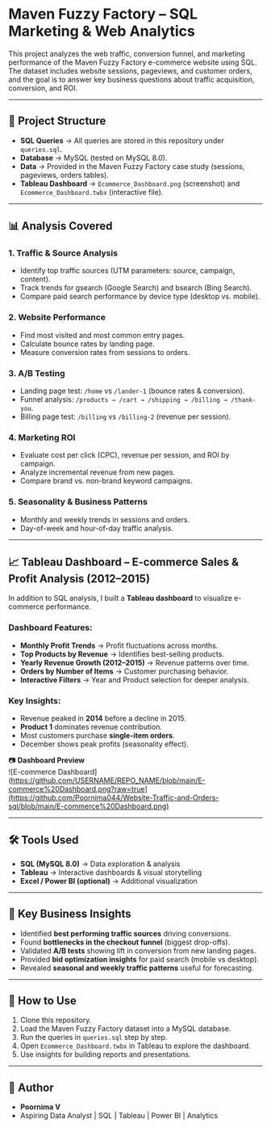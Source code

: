 # Maven Fuzzy Factory – SQL Marketing & Web Analytics

This project analyzes the web traffic, conversion funnel, and marketing performance of the Maven Fuzzy Factory e-commerce website using SQL.  
The dataset includes website sessions, pageviews, and customer orders, and the goal is to answer key business questions about traffic acquisition, conversion, and ROI.

---

## 📂 Project Structure
- **SQL Queries** → All queries are stored in this repository under `queries.sql`.
- **Database** → MySQL (tested on MySQL 8.0).
- **Data** → Provided in the Maven Fuzzy Factory case study (sessions, pageviews, orders tables).
- **Tableau Dashboard** → `Ecommerce_Dashboard.png` (screenshot) and `Ecommerce_Dashboard.twbx` (interactive file).

---

## 📊 Analysis Covered

### 1. Traffic & Source Analysis
- Identify top traffic sources (UTM parameters: source, campaign, content).
- Track trends for gsearch (Google Search) and bsearch (Bing Search).
- Compare paid search performance by device type (desktop vs. mobile).

### 2. Website Performance
- Find most visited and most common entry pages.
- Calculate bounce rates by landing page.
- Measure conversion rates from sessions to orders.

### 3. A/B Testing
- Landing page test: `/home` vs `/lander-1` (bounce rates & conversion).
- Funnel analysis: `/products → /cart → /shipping → /billing → /thank-you`.
- Billing page test: `/billing` vs `/billing-2` (revenue per session).

### 4. Marketing ROI
- Evaluate cost per click (CPC), revenue per session, and ROI by campaign.
- Analyze incremental revenue from new pages.
- Compare brand vs. non-brand keyword campaigns.

### 5. Seasonality & Business Patterns
- Monthly and weekly trends in sessions and orders.
- Day-of-week and hour-of-day traffic analysis.

---

## 📈 Tableau Dashboard – E-commerce Sales & Profit Analysis (2012–2015)

In addition to SQL analysis, I built a **Tableau dashboard** to visualize e-commerce performance.  

### Dashboard Features:
- **Monthly Profit Trends** → Profit fluctuations across months.  
- **Top Products by Revenue** → Identifies best-selling products.  
- **Yearly Revenue Growth (2012–2015)** → Revenue patterns over time.  
- **Orders by Number of Items** → Customer purchasing behavior.  
- **Interactive Filters** → Year and Product selection for deeper analysis.  

### Key Insights:
- Revenue peaked in **2014** before a decline in 2015.  
- **Product 1** dominates revenue contribution.  
- Most customers purchase **single-item orders**.  
- December shows peak profits (seasonality effect).  

📷 **Dashboard Preview**  
![E-commerce Dashboard](https://github.com/USERNAME/REPO_NAME/blob/main/E-commerce%20Dashboard.png?raw=true](https://github.com/Poornima044/Website-Traffic-and-Orders-sql/blob/main/E-commerce%20Dashboard.png)

---

## 🛠️ Tools Used
- **SQL (MySQL 8.0)** → Data exploration & analysis  
- **Tableau** → Interactive dashboards & visual storytelling  
- **Excel / Power BI (optional)** → Additional visualization  

---

## 🚀 Key Business Insights
- Identified **best performing traffic sources** driving conversions.  
- Found **bottlenecks in the checkout funnel** (biggest drop-offs).  
- Validated **A/B tests** showing lift in conversion from new landing pages.  
- Provided **bid optimization insights** for paid search (mobile vs desktop).  
- Revealed **seasonal and weekly traffic patterns** useful for forecasting.  

---

## 📌 How to Use
1. Clone this repository.  
2. Load the Maven Fuzzy Factory dataset into a MySQL database.  
3. Run the queries in `queries.sql` step by step.  
4. Open `Ecommerce_Dashboard.twbx` in Tableau to explore the dashboard.  
5. Use insights for building reports and presentations.  

---

## 👤 Author
- **Poornima V**  
- Aspiring Data Analyst | SQL | Tableau | Power BI | Analytics  


